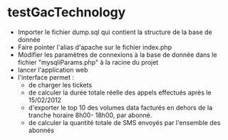# testGacTechnology

- Importer le fichier dump.sql  qui contient la structure de la base de donnée
- Faire pointer l'alias d'apache sur le fichier index.php
- Modifier les paramètres de connexions à la base de donnée dans le fichier "mysqliParams.php" à la racine du projet
- lancer l'application web
- l'interface permet :
    - de charger les tickets
    - de calculer la durée totale réelle des appels effectués après le 15/02/2012
    - d'exporter le top 10 des volumes data facturés en dehors de la tranche horaire 8h00- 18h00, par abonné.
    - de calculer la quantité totale de SMS envoyés par l'ensemble des abonnés